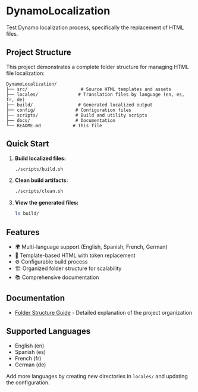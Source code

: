 # DynamoLocalization

Test Dynamo localization process, specifically the replacement of HTML files.

## Project Structure

This project demonstrates a complete folder structure for managing HTML file localization:

```
DynamoLocalization/
├── src/                    # Source HTML templates and assets
├── locales/               # Translation files by language (en, es, fr, de)
├── build/                 # Generated localized output
├── config/               # Configuration files
├── scripts/              # Build and utility scripts
├── docs/                 # Documentation
└── README.md            # This file
```

## Quick Start

1. **Build localized files:**
   ```bash
   ./scripts/build.sh
   ```

2. **Clean build artifacts:**
   ```bash
   ./scripts/clean.sh
   ```

3. **View the generated files:**
   ```bash
   ls build/
   ```

## Features

- 🌍 Multi-language support (English, Spanish, French, German)
- 📝 Template-based HTML with token replacement
- ⚙️ Configurable build process
- 🏗️ Organized folder structure for scalability
- 📚 Comprehensive documentation

## Documentation

- [Folder Structure Guide](docs/folder-structure.md) - Detailed explanation of the project organization

## Supported Languages

- English (en)
- Spanish (es) 
- French (fr)
- German (de)

Add more languages by creating new directories in `locales/` and updating the configuration.

